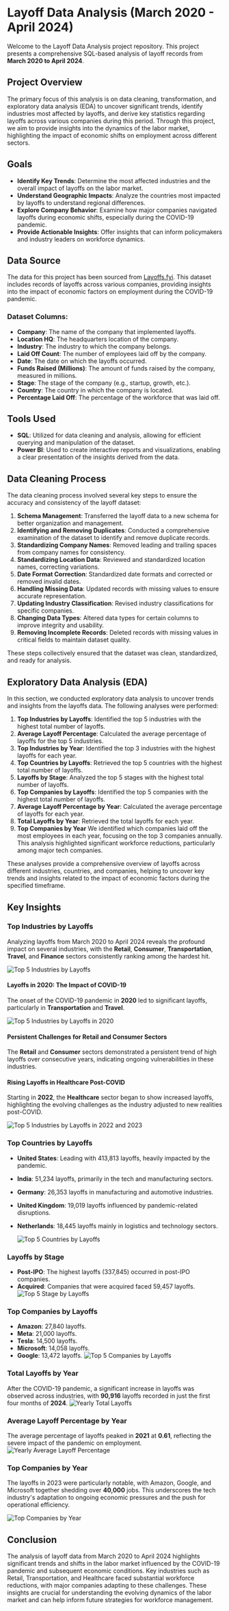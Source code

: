 # Layoff Data Analysis (March 2020 - April 2024)

Welcome to the Layoff Data Analysis project repository. This project presents a comprehensive SQL-based analysis of layoff records from **March 2020 to April 2024**.

## Project Overview

The primary focus of this analysis is on data cleaning, transformation, and exploratory data analysis (EDA) to uncover significant trends, identify industries most affected by layoffs, and derive key statistics regarding layoffs across various companies during this period. Through this project, we aim to provide insights into the dynamics of the labor market, highlighting the impact of economic shifts on employment across different sectors.

## Goals

- **Identify Key Trends**: Determine the most affected industries and the overall impact of layoffs on the labor market.
- **Understand Geographic Impacts**: Analyze the countries most impacted by layoffs to understand regional differences.
- **Explore Company Behavior**: Examine how major companies navigated layoffs during economic shifts, especially during the COVID-19 pandemic.
- **Provide Actionable Insights**: Offer insights that can inform policymakers and industry leaders on workforce dynamics.

## Data Source

The data for this project has been sourced from [Layoffs.fyi](https://layoffs.fyi/). This dataset includes records of layoffs across various companies, providing insights into the impact of economic factors on employment during the COVID-19 pandemic.

### Dataset Columns:

- **Company**: The name of the company that implemented layoffs.
- **Location HQ**: The headquarters location of the company.
- **Industry**: The industry to which the company belongs.
- **Laid Off Count**: The number of employees laid off by the company.
- **Date**: The date on which the layoffs occurred.
- **Funds Raised (Millions)**: The amount of funds raised by the company, measured in millions.
- **Stage**: The stage of the company (e.g., startup, growth, etc.).
- **Country**: The country in which the company is located.
- **Percentage Laid Off**: The percentage of the workforce that was laid off.

## Tools Used

- **SQL**: Utilized for data cleaning and analysis, allowing for efficient querying and manipulation of the dataset.
- **Power BI**: Used to create interactive reports and visualizations, enabling a clear presentation of the insights derived from the data.

## Data Cleaning Process

The data cleaning process involved several key steps to ensure the accuracy and consistency of the layoff dataset:

1. **Schema Management**: Transferred the layoff data to a new schema for better organization and management.
2. **Identifying and Removing Duplicates**: Conducted a comprehensive examination of the dataset to identify and remove duplicate records.
3. **Standardizing Company Names**: Removed leading and trailing spaces from company names for consistency.
4. **Standardizing Location Data**: Reviewed and standardized location names, correcting variations.
5. **Date Format Correction**: Standardized date formats and corrected or removed invalid dates.
6. **Handling Missing Data**: Updated records with missing values to ensure accurate representation.
7. **Updating Industry Classification**: Revised industry classifications for specific companies.
8. **Changing Data Types**: Altered data types for certain columns to improve integrity and usability.
9. **Removing Incomplete Records**: Deleted records with missing values in critical fields to maintain dataset quality.

These steps collectively ensured that the dataset was clean, standardized, and ready for analysis.

## Exploratory Data Analysis (EDA)

In this section, we conducted exploratory data analysis to uncover trends and insights from the layoffs data. The following analyses were performed:

1. **Top Industries by Layoffs**: Identified the top 5 industries with the highest total number of layoffs.
2. **Average Layoff Percentage**: Calculated the average percentage of layoffs for the top 5 industries.
3. **Top Industries by Year**: Identified the top 3 industries with the highest layoffs for each year.
4. **Top Countries by Layoffs**: Retrieved the top 5 countries with the highest total number of layoffs.
5. **Layoffs by Stage**: Analyzed the top 5 stages with the highest total number of layoffs.
6. **Top Companies by Layoffs**: Identified the top 5 companies with the highest total number of layoffs.
7. **Average Layoff Percentage by Year**: Calculated the average percentage of layoffs for each year.
8. **Total Layoffs by Year**: Retrieved the total layoffs for each year.
9. **Top Companies by Year** We identified which companies laid off the most employees in each year, focusing on the top 3 companies annually. This analysis highlighted significant workforce reductions, particularly among major tech companies.

These analyses provide a comprehensive overview of layoffs across different industries, countries, and companies, helping to uncover key trends and insights related to the impact of economic factors during the specified timeframe.

## Key Insights

### Top Industries by Layoffs

Analyzing layoffs from March 2020 to April 2024 reveals the profound impact on several industries, with the **Retail**, **Consumer**, **Transportation**, **Travel**, and **Finance** sectors consistently ranking among the hardest hit.

![Top 5 Industries by Layoffs](https://raw.githubusercontent.com/jasnoorvirk26/Layoffs-Data-Analysis/main/top_5_industries.png)

#### Layoffs in 2020: The Impact of COVID-19

The onset of the COVID-19 pandemic in **2020** led to significant layoffs, particularly in **Transportation** and **Travel**. 

![Top 5 Industries by Layoffs in 2020](https://github.com/jasnoorvirk26/Layoffs-Data-Analysis/blob/main/Top_5_industries_2020.png)

#### Persistent Challenges for Retail and Consumer Sectors

The **Retail** and **Consumer** sectors demonstrated a persistent trend of high layoffs over consecutive years, indicating ongoing vulnerabilities in these industries.


#### Rising Layoffs in Healthcare Post-COVID

Starting in **2022**, the **Healthcare** sector began to show increased layoffs, highlighting the evolving challenges as the industry adjusted to new realities post-COVID.

![Top 5 Industries by Layoffs in 2022 and 2023 ](https://github.com/jasnoorvirk26/Layoffs-Data-Analysis/blob/main/comparison_2022_2023.png)

### Top Countries by Layoffs

- **United States**: Leading with 413,813 layoffs, heavily impacted by the pandemic.
- **India**: 51,234 layoffs, primarily in the tech and manufacturing sectors.
- **Germany**: 26,353 layoffs in manufacturing and automotive industries.
- **United Kingdom**: 19,019 layoffs influenced by pandemic-related disruptions.
- **Netherlands**: 18,445 layoffs mainly in logistics and technology sectors.

  ![Top 5 Countries by Layoffs](https://github.com/jasnoorvirk26/Layoffs-Data-Analysis/blob/main/distri_by_country.png)

### Layoffs by Stage

- **Post-IPO**: The highest layoffs (337,845) occurred in post-IPO companies.
- **Acquired**: Companies that were acquired faced 59,457 layoffs.
  ![Top 5 Stage by Layoffs](https://github.com/jasnoorvirk26/Layoffs-Data-Analysis/blob/main/layoffs_by_stage.png)

### Top Companies by Layoffs

- **Amazon**: 27,840 layoffs.
- **Meta**: 21,000 layoffs.
- **Tesla**: 14,500 layoffs.
- **Microsoft**: 14,058 layoffs.
- **Google**: 13,472 layoffs.
  ![Top 5 Companies by Layoffs](https://github.com/jasnoorvirk26/Layoffs-Data-Analysis/blob/main/top_5_companies_by_layoffs.png)

### Total Layoffs by Year

After the COVID-19 pandemic, a significant increase in layoffs was observed across industries, with **90,916** layoffs recorded in just the first four months of **2024**.
![Yearly Total Layoffs](https://github.com/jasnoorvirk26/Layoffs-Data-Analysis/blob/main/yearly_layoffs.png)

### Average Layoff Percentage by Year

The average percentage of layoffs peaked in **2021** at **0.61**, reflecting the severe impact of the pandemic on employment.
![Yearly Average Layoff Percentage](https://github.com/jasnoorvirk26/Layoffs-Data-Analysis/blob/main/yearly_avg_percent_layoffs.png)

### Top Companies by Year
The layoffs in 2023 were particularly notable, with Amazon, Google, and Microsoft together shedding over **40,000** jobs. This underscores the tech industry's adaptation to ongoing economic pressures and the push for operational efficiency.

![Top Companies by Year](https://github.com/jasnoorvirk26/Layoffs-Data-Analysis/blob/main/top_3_companies_layoffs_by_year.png)
## Conclusion

The analysis of layoff data from March 2020 to April 2024 highlights significant trends and shifts in the labor market influenced by the COVID-19 pandemic and subsequent economic conditions. Key industries such as Retail, Transportation, and Healthcare faced substantial workforce reductions, with major companies adapting to these challenges. These insights are crucial for understanding the evolving dynamics of the labor market and can help inform future strategies for workforce management.














